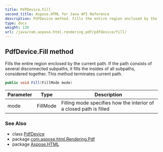 ```yaml
---
title: PdfDevice.Fill
second_title: Aspose.HTML for Java API Reference
description: PdfDevice method. Fills the entire region enclosed by the current path. If the path consists of several disconnected subpaths it fills the insides of all subpaths considered together. This method terminates current path
type: docs
weight: 130
url: /java/com.aspose.html.rendering.pdf/pdfdevice/fill/
---
```

## PdfDevice.Fill method

Fills the entire region enclosed by the current path. If the path consists of several disconnected subpaths, it fills the insides of all subpaths, considered together. This method terminates current path.

```java
public void Fill(FillMode mode)
```

| Parameter | Type | Description |
| --- | --- | --- |
| mode | FillMode | Filling mode specifies how the interior of a closed path is filled |

### See Also

* class [PdfDevice](../)
* package [com.aspose.html.Rendering.Pdf](../../pdfdevice/)
* package [Aspose.HTML](../../../)
